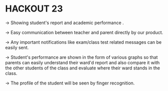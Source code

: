 # HACKOUT 23

-> Showing student's report and academic performance .

-> Easy communication between teacher and parent directly by our product.

-> Any important notifications like exam/class test related messages can be easily sent.

-> Student's performance are shown in the form of various graphs so that parents can easily understand their ward'd report and also compare it with the other students of the class and evaluate where their ward stands in the class.

-> The profile of the student will be seen by finger recognition.

